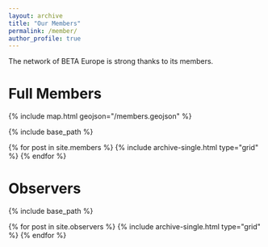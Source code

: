 ```yaml
---
layout: archive
title: "Our Members"
permalink: /member/
author_profile: true
---
```


The network of BETA Europe is strong thanks to its members.

# Full Members

{% include map.html geojson="/members.geojson" %}

{% include base_path %}

<div class="grid__wrapper grid__partners">
  {% for post in site.members %}
    {% include archive-single.html type="grid" %}
  {% endfor %}
</div>

# Observers
{% include base_path %}

<div class="grid__wrapper grid__partners">
  {% for post in site.observers %}
    {% include archive-single.html type="grid" %}
  {% endfor %}
</div>
